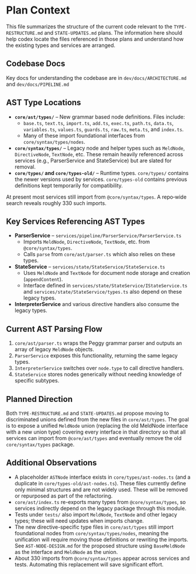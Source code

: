 # Plan Context

This file summarizes the structure of the current code relevant to the `TYPE-RESTRUCTURE.md` and `STATE-UPDATES.md` plans.  The information here should help codex locate the files referenced in those plans and understand how the existing types and services are arranged.

## Codebase Docs

Key docs for understanding the codebase are in `dev/docs/ARCHITECTURE.md` and `dev/docs/PIPELINE.md`

## AST Type Locations

- **`core/ast/types/`** – New grammar based node definitions.  Files include:
  - `base.ts`, `text.ts`, `import.ts`, `add.ts`, `exec.ts`, `path.ts`, `data.ts`, `variables.ts`, `values.ts`, `guards.ts`, `raw.ts`, `meta.ts`, and `index.ts`.
  - Many of these import foundational interfaces from `core/syntax/types/nodes`.
- **`core/syntax/types/`** – Legacy node and helper types such as `MeldNode`, `DirectiveNode`, `TextNode`, etc.  These remain heavily referenced across services (e.g., ParserService and StateService) but are slated for removal.
- **`core/types/` and `core/types-old/`** – Runtime types.  `core/types/` contains the newer versions used by services.  `core/types-old` contains previous definitions kept temporarily for compatibility.

At present most services still import from `@core/syntax/types`.  A repo‑wide search reveals roughly 330 such imports.

## Key Services Referencing AST Types

- **ParserService** – `services/pipeline/ParserService/ParserService.ts`
  - Imports `MeldNode`, `DirectiveNode`, `TextNode`, etc. from `@core/syntax/types`.
  - Calls `parse` from `core/ast/parser.ts` which also relies on these types.
- **StateService** – `services/state/StateService/StateService.ts`
  - Uses `MeldNode` and `TextNode` for document node storage and creation (`appendContent`).
  - Interface defined in `services/state/StateService/IStateService.ts` and `services/state/StateService/types.ts` also depend on these legacy types.
- **InterpreterService** and various directive handlers also consume the legacy types.

## Current AST Parsing Flow

1. `core/ast/parser.ts` wraps the Peggy grammar parser and outputs an array of legacy `MeldNode` objects.
2. `ParserService` exposes this functionality, returning the same legacy types.
3. `InterpreterService` switches over `node.type` to call directive handlers.
4. `StateService` stores nodes generically without needing knowledge of specific subtypes.

## Planned Direction

Both `TYPE-RESTRUCTURE.md` and `STATE-UPDATES.md` propose moving to discriminated unions defined from the new files in `core/ast/types`.  The goal is to expose a unified `MeldNode` union (replacing the old MeldNode interface with a new union type) covering every interface in that directory so that all services can import from `@core/ast/types` and eventually remove the old `core/syntax/types` package.

## Additional Observations

- A placeholder `ASTNode` interface exists in `core/types/ast-nodes.ts` (and a duplicate in `core/types-old/ast-nodes.ts`). These files currently define only minimal structures and are not widely used. These will be removed or repurposed as part of the refactoring.
- `core/ast/index.ts` re-exports many types from `@core/syntax/types`, so services indirectly depend on the legacy package through this module.
- Tests under `tests/` also import `MeldNode`, `TextNode` and other legacy types; these will need updates when imports change.
- The new directive-specific type files in `core/ast/types` still import foundational nodes from `core/syntax/types/nodes`, meaning the unification will require moving those definitions or rewriting the imports. See `AST-NODE-DESIGN.md` for the proposed structure using `BaseMeldNode` as the interface and `MeldNode` as the union.
- About 330 imports from `@core/syntax/types` appear across services and tests. Automating this replacement will save significant effort.
